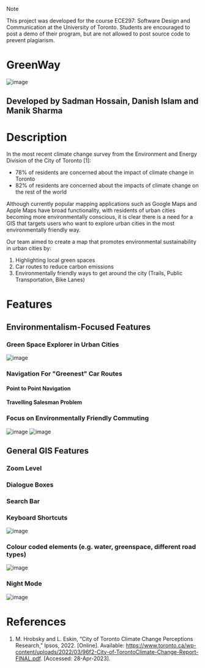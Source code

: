 > [!NOTE]
> This project was developed for the course ECE297: Software Design and Communication at the University of Toronto. Students are encouraged to post a demo of their program, but are not allowed to post source code to prevent plagiarism.

# GreenWay
![image](https://github.com/user-attachments/assets/8de20a34-2c3a-47c3-a02e-bedb444c4c0b)

## Developed by Sadman Hossain, Danish Islam and Manik Sharma

# Description
In the most recent climate change survey from the Environment and Energy Division of the City of Toronto [1]:
* 78% of residents are concerned about the impact of climate change in Toronto
* 82% of residents are concerned about the impacts of climate change on the rest of the world

Although currently popular mapping applications such as Google Maps and Apple Maps have broad functionality, with residents of urban cities becoming more environmentally conscious, it is clear there is a need for a GIS that targets users who want to explore urban cities in the most environmentally friendly way.

Our team aimed to create a map that promotes environmental sustainability in urban cities by:
1. Highlighting local green spaces
2. Car routes to reduce carbon emissions 
3. Environmentally friendly ways to get around the city (Trails, Public Transportation, Bike Lanes)

# Features
## Environmentalism-Focused Features
### Green Space Explorer in Urban Cities
![image](https://github.com/user-attachments/assets/42117393-e42c-456a-888c-d6a35c630ee1)

### Navigation For "Greenest" Car Routes
#### Point to Point Navigation
#### Travelling Salesman Problem
### Focus on Environmentally Friendly Commuting
![image](https://github.com/user-attachments/assets/31e87cc4-9635-48ee-8f31-23b2790ca8be)
![image](https://github.com/user-attachments/assets/a3f0be1d-88d8-4877-98dd-ab5e496bbed6)

## General GIS Features
### Zoom Level

### Dialogue Boxes
### Search Bar
### Keyboard Shortcuts
![image](https://github.com/user-attachments/assets/5978d652-2dc5-4bc9-a70f-99ee4ec49f38)
### Colour coded elements (e.g. water, greenspace, different road types)
![image](https://github.com/user-attachments/assets/ef269736-30f0-469f-8026-d1bcd009a34d)
### Night Mode
![image](https://github.com/user-attachments/assets/c7f24f04-44d8-42a1-816b-d922761b7a5d)


# References
1. M. Hrobsky and L. Eskin, “City of Toronto Climate Change Perceptions Research,” Ipsos, 2022. [Online]. Available: https://www.toronto.ca/wp-content/uploads/2022/03/96f2-City-of-TorontoClimate-Change-Report-FINAL.pdf. [Accessed: 28-Apr-2023].
